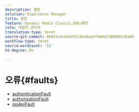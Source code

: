 ```yaml
---
description: 결함
solution: Experience Manager
title: 결함
feature: Dynamic Media Classic,SDK/API
role: 개발자,관리자
translation-type: tm+mt
source-git-commit: 469d1a5c43a972116a8a2efb0de5708800130a99
workflow-type: tm+mt
source-wordcount: '13'
ht-degree: 0%

---
```



# 오류{#faults}

* [authenticationFault](r-authentication-fault.md)
* [authorizationFault](r-authorization-fault.md)
* [ipsApiFault](r-ips-api-fault.md)
